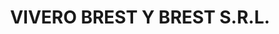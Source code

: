 ---
title: "VIVERO BREST Y BREST S.R.L."
url: /lavalle/vivero-brest-y-brest-s-r-l/
shop: centro de jardinería
---
